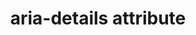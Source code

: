 ---
{
  "title": "aria-details attribute",
  "description": "Identifies the element that provides a detailed, extended description for the object. See related aria-describedby.",
  "category": "aria",
  "keywords": [
    "aria-details attribute"
  ],
  "last_test_date": "2019-05-19",
  "test_results_url": "https://a11ysupport.io/tech/aria/aria-details_attribute",
  "notes": "There is poor support for `aria-details`, so it should not be used as the only means of conveying the relationship between an object and its detailed description. Since `aria-details` can only reference an element that is elsewhere on the same page, the details will likely sill be discoverable by screen reader users. Until support is more robust, it might be worth while to consider an additional indication that the object has a detailed description on the same page by way of the `alt` attribute or similar method.",
  "stats": {
    "jaws": {
      "chrome": {
        "74": "y"
      },
      "ie": {
        "11.134": "y"
      },
      "firefox": {
        "66": "y"
      }
    },
    "narrator": {
      "edge": {
        "44.17763": "n"
      }
    },
    "nvda": {
      "chrome": {
        "74": "n"
      },
      "firefox": {
        "66": "n"
      }
    },
    "orca": {
      "firefox": {
        "69": "n"
      }
    },
    "talkback": {
      "and_chr": {
        "75": "n"
      }
    },
    "vo_ios": {
      "ios_saf": {
        "12.2": "n"
      }
    },
    "vo_macos": {
      "safari": {
        "12.1": "n"
      }
    },
    "dragon_win": {
      "chrome": {
        "all": "u"
      }
    },
    "va_and": {
      "and_chr": {
        "all": "u"
      }
    },
    "vc_ios": {
      "ios_saf": {
        "all": "u"
      }
    },
    "vc_macos": {
      "safari": {
        "all": "u"
      }
    },
    "wsr": {
      "chrome": {
        "all": "u"
      }
    }
  },
  "links": {
    "ARIA spec for aria-details": "https://www.w3.org/TR/wai-aria-1.1/#aria-details"
  }
}
---